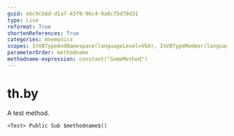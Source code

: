 ```yaml
---
guid: ebc9cb8d-d1a7-43f9-96c4-9a8cf5d79d31
type: Live
reformat: True
shortenReferences: True
categories: mnemonics
scopes: InVBTypeAndNamespace(languageLevel=Vb8), InVBTypeMember(languageLevel=Vb8)
parameterOrder: methodname
methodname-expression: constant("SomeMethod")
---
```


# th.by

A test method.

```
<Test> Public Sub $methodname$()
```
